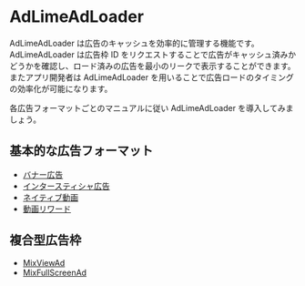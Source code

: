 # AdLimeAdLoader
AdLimeAdLoader は広告のキャッシュを効率的に管理する機能です。AdLimeAdLoader は広告枠 ID をリクエストすることで広告がキャッシュ済みかどうかを確認し、ロード済みの広告を最小のリークで表示することができます。またアプリ開発者は AdLimeAdLoader を用いることで広告ロードのタイミングの効率化が可能になります。

各広告フォーマットごとのマニュアルに従い AdLimeAdLoader を導入してみましょう。

## 基本的な広告フォーマット
- [バナー広告](./adloader_banner.md)
- [インタースティシャ広告](./adloader_interstitial.md)
- [ネイティブ動画](./adloader_native.md)
- [動画リワード](./adloader_rewardedvideo.md)

## 複合型広告枠
- [MixViewAd](./adloader_mixviewad.md)
- [MixFullScreenAd](./adloader_mixfullscreenad.md)